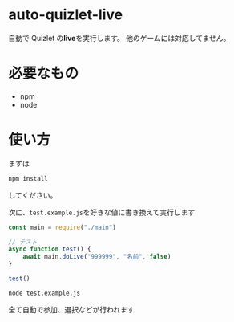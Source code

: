 # auto-quizlet-live

自動で Quizlet の**live**を実行します。
他のゲームには対応してません。

# 必要なもの

-   npm
-   node

# 使い方

まずは

```zsh
npm install
```

してください。

次に、`test.example.js`を好きな値に書き換えて実行します

```js:test.js
const main = require("./main")

// テスト
async function test() {
    await main.doLive("999999", "名前", false)
}

test()

```

```zsh
node test.example.js
```

全て自動で参加、選択などが行われます
